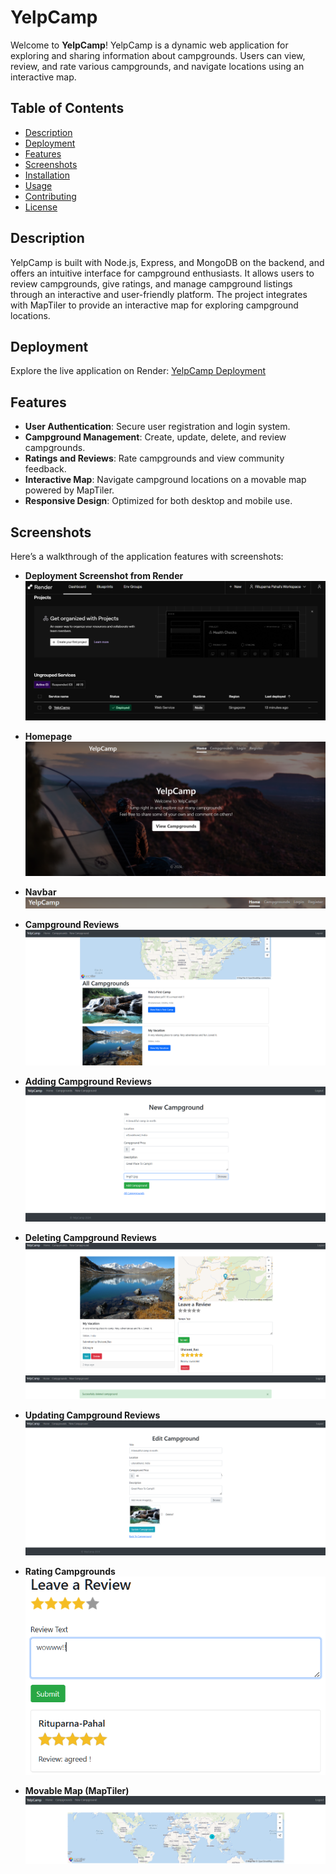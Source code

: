 # YelpCamp

Welcome to **YelpCamp**! YelpCamp is a dynamic web application for exploring and sharing information about campgrounds. Users can view, review, and rate various campgrounds, and navigate locations using an interactive map.

## Table of Contents

- [Description](#description)
- [Deployment](#deployment)
- [Features](#features)
- [Screenshots](#screenshots)
- [Installation](#installation)
- [Usage](#usage)
- [Contributing](#contributing)
- [License](#license)

## Description

YelpCamp is built with Node.js, Express, and MongoDB on the backend, and offers an intuitive interface for campground enthusiasts. It allows users to review campgrounds, give ratings, and manage campground listings through an interactive and user-friendly platform. The project integrates with MapTiler to provide an interactive map for exploring campground locations.

## Deployment

Explore the live application on Render: [YelpCamp Deployment](yelpcamp-7pax.onrender.com/)

## Features

- **User Authentication**: Secure user registration and login system.
- **Campground Management**: Create, update, delete, and review campgrounds.
- **Ratings and Reviews**: Rate campgrounds and view community feedback.
- **Interactive Map**: Navigate campground locations on a movable map powered by MapTiler.
- **Responsive Design**: Optimized for both desktop and mobile use.

## Screenshots

Here’s a walkthrough of the application features with screenshots:

- **Deployment Screenshot from Render**  
  ![Deployment](https://github.com/Rituparna-Pahal/YelpCamp/blob/main/Screenshots/Deployment.png?raw=true)

- **Homepage**  
  ![Homepage](https://github.com/Rituparna-Pahal/YelpCamp/blob/main/Screenshots/homepage.png?raw=true)

- **Navbar**  
  ![Navbar](https://github.com/Rituparna-Pahal/YelpCamp/blob/main/Screenshots/Navbar.png?raw=true)

- **Campground Reviews**  
  ![Campground Reviews](https://github.com/Rituparna-Pahal/YelpCamp/blob/main/Screenshots/Campground%20main%20page.png?raw=true)

- **Adding Campground Reviews**  
  ![Add Review](https://github.com/Rituparna-Pahal/YelpCamp/blob/main/Screenshots/NewCampgrounds.png?raw=true)

- **Deleting Campground Reviews**  
  ![Delete Review](https://github.com/Rituparna-Pahal/YelpCamp/blob/main/Screenshots/Delete%20Campground.png?raw=true)
  ![Delete Review 2](https://github.com/Rituparna-Pahal/YelpCamp/blob/main/Screenshots/delete%20pop%20up.png?raw=true)

- **Updating Campground Reviews**  
  ![Update Review](https://github.com/Rituparna-Pahal/YelpCamp/blob/main/Screenshots/Editcampground.png?raw=true)

- **Rating Campgrounds**  
  ![Rating](https://github.com/Rituparna-Pahal/YelpCamp/blob/main/Screenshots/ReviewandRatingfeature.png?raw=true)

- **Movable Map (MapTiler)**  
  ![Map](https://github.com/Rituparna-Pahal/YelpCamp/blob/main/Screenshots/DynamicMapByMapTiler.png?raw=true)
